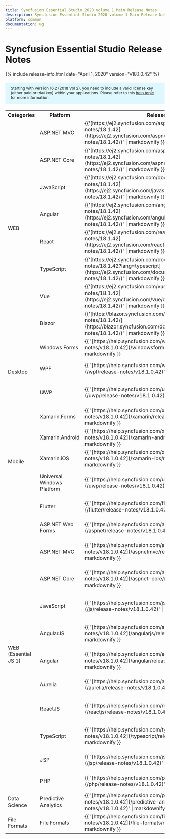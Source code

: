 ```yaml
---
title: Syncfusion Essential Studio 2020 volume 1 Main Release Notes  
description: Syncfusion Essential Studio 2020 volume 1 Main Release Notes  
platform: common
documentation: ug
---
```


# Syncfusion Essential Studio  Release Notes  

{% include release-info.html date="April 1, 2020"   version="v18.1.0.42" %} 

<style>
#license {
    font-size: .88em!important;
margin-top: 1.5em;     margin-bottom: 1.5em;
    background-color: #def8ff;
    padding: 10px 17px 14px;
}
</style>

<div id="license">
Starting with version 16.2 (2018 Vol 2), you need to include a valid license key (either paid or trial key) within your applications. 
Please refer to this <a href="/common/essential-studio/licensing/license-key">help topic</a> for more information 
</div>



<table>
<tr>
<th>
Categories</th><th>
Platform</th><th>
Release Notes</th><th>
Read Me</th></tr>
<tr>
<td rowspan="8">
WEB 
</td>
<td>
ASP.NET MVC
</td>
<td>{{'[https://ej2.syncfusion.com/aspnetmvc/documentation/release-notes/18.1.42](https://ej2.syncfusion.com/aspnetmvc/documentation/release-notes/18.1.42/)' | markdownify }}
</td>
<td>{{'[http://files2.syncfusion.com/Installs/v18.1.0.42/ReadMe/web/ASPMVC.html](http://files2.syncfusion.com/Installs/v18.1.0.42/ReadMe/web/ASPMVC.html)' | markdownify }}
</td>
</tr>
<tr>
<td>
ASP.NET Core	
</td>
<td>{{'[https://ej2.syncfusion.com/aspnetcore/documentation/release-notes/18.1.42](https://ej2.syncfusion.com/aspnetcore/documentation/release-notes/18.1.42/)' | markdownify }}
</td>
<td>{{'[http://files2.syncfusion.com/Installs/v18.1.0.42/ReadMe/web/ASPNETCORE.html](http://files2.syncfusion.com/Installs/v18.1.0.42/ReadMe/web/ASPNETCORE.html)' | markdownify }}
</td>
</tr>
<tr>
<td>
JavaScript
</td>
<td>{{'[https://ej2.syncfusion.com/documentation/release-notes/18.1.42](https://ej2.syncfusion.com/javascript/documentation/release-notes/18.1.42/)' | markdownify }}
</td>
<td>{{'[http://files2.syncfusion.com/Installs/v18.1.0.42/ReadMe/web/JavaScript.html](http://files2.syncfusion.com/Installs/v18.1.0.42/ReadMe/web/JavaScript.html)' | markdownify }}
</td>
</tr>
<tr>
<td>
Angular
</td>
<td>{{'[https://ej2.syncfusion.com/angular/documentation/release-notes/18.1.42](https://ej2.syncfusion.com/angular/documentation/release-notes/18.1.42/)' | markdownify }}
</td>
<td>{{'[http://files2.syncfusion.com/Installs/v18.1.0.42/ReadMe/web/Angular.html](http://files2.syncfusion.com/Installs/v18.1.0.42/ReadMe/web/Angular.html)' | markdownify }}
</td>
</tr>
<tr>
<td>
React
</td>
<td>{{'[https://ej2.syncfusion.com/react/documentation/release-notes/18.1.42](https://ej2.syncfusion.com/react/documentation/release-notes/18.1.42/)' | markdownify }}
</td>
<td>{{'[http://files2.syncfusion.com/Installs/v18.1.0.42/ReadMe/web/React.html](http://files2.syncfusion.com/Installs/v18.1.0.42/ReadMe/web/React.html)' | markdownify }}
</td>
</tr>
<tr>
<td>
TypeScript
</td>
<td>{{'[https://ej2.syncfusion.com/documentation/release-notes/18.1.42?lang=typescript](https://ej2.syncfusion.com/documentation/release-notes/18.1.42/)' | markdownify }}
</td>
<td>{{'[http://files2.syncfusion.com/Installs/v18.1.0.42/ReadMe/web/TypeScript.html](http://files2.syncfusion.com/Installs/v18.1.0.42/ReadMe/web/TypeScript.html)' | markdownify }}
</td>
</tr>
<tr>
<td>
Vue
</td>
<td>{{'[https://ej2.syncfusion.com/vue/documentation/release-notes/18.1.42](https://ej2.syncfusion.com/vue/documentation/release-notes/18.1.42/)' | markdownify }}
</td>
<td>{{'[http://files2.syncfusion.com/Installs/v18.1.0.42/ReadMe/web/Vue.html](http://files2.syncfusion.com/Installs/v18.1.0.42/ReadMe/web/Vue.html)' | markdownify }}
</td>
</tr>
<tr>
<td>
Blazor
</td>
<td>{{'[https://blazor.syncfusion.com/documentation/release-notes/18.1.42/](https://blazor.syncfusion.com/documentation/release-notes/18.1.42/)' | markdownify }}
</td>
<td>{{'[http://files2.syncfusion.com/Installs/v18.1.0.42/ReadMe/web/Blazor.html](http://files2.syncfusion.com/Installs/v18.1.0.42/ReadMe/web/Blazor.html)' | markdownify }}
</td>
</tr>
<tr>
<td rowspan="3">
Desktop
</td>
<td>
Windows Forms
</td>
<td>{{ '[https://help.syncfusion.com/windowsforms/release-notes/v18.1.0.42](/windowsforms/release-notes/v18.1.0.42)' | markdownify }}
</td>
<td>{{ '[http://files2.syncfusion.com/Installs/v18.1.0.42/ReadMe/WindowsForms.html](http://files2.syncfusion.com/Installs/v18.1.0.42/ReadMe/WindowsForms.html)' | markdownify }}
</td>
</tr>
<tr>
<td>
WPF
</td>
<td>{{ '[https://help.syncfusion.com/wpf/release-notes/v18.1.0.42](/wpf/release-notes/v18.1.0.42)' | markdownify }}
</td>
<td>{{ '[http://files2.syncfusion.com/Installs/v18.1.0.42/ReadMe/WPF.html](http://files2.syncfusion.com/Installs/v18.1.0.42/ReadMe/WPF.html)' | markdownify }}
</td>
</tr>
<tr>
<td>
UWP
</td>
<td>{{ '[https://help.syncfusion.com/uwp/release-notes/v18.1.0.42](/uwp/release-notes/v18.1.0.42)' | markdownify }}
</td>
<td>{{ '[http://files2.syncfusion.com/Installs/v18.1.0.42/ReadMe/UniversalWindows.html](http://files2.syncfusion.com/Installs/v18.1.0.42/ReadMe/UniversalWindows.html)' | markdownify }}
</td>
</tr>
<tr>
<td rowspan="5">
Mobile
</td>
<td>
Xamarin.Forms
</td>
<td>{{ '[https://help.syncfusion.com/xamarin/release-notes/v18.1.0.42](/xamarin/release-notes/v18.1.0.42)' | markdownify }}
</td>
<td>{{ '[http://files2.syncfusion.com/Installs/v18.1.0.42/ReadMe/Xamarin_Forms.html](http://files2.syncfusion.com/Installs/v18.1.0.42/ReadMe/Xamarin_Forms.html)' | markdownify }}
</td>
</tr>
<tr>
<td>
Xamarin.Android
</td>
<td>{{ '[https://help.syncfusion.com/xamarin-android/release-notes/v18.1.0.42](/xamarin-android/release-notes/v18.1.0.42)' | markdownify }}
</td>
<td>{{ '[http://files2.syncfusion.com/Installs/v18.1.0.42/ReadMe/Xamarin_Forms.html](http://files2.syncfusion.com/Installs/v18.1.0.42/ReadMe/Xamarin_Forms.html)' | markdownify }}
</td>
</tr>
<tr>
<td>
Xamarin.iOS
</td>
<td>{{ '[https://help.syncfusion.com/xamarin-ios/release-notes/v18.1.0.42](/xamarin-ios/release-notes/v18.1.0.42)' | markdownify }}
</td>
<td>{{ '[http://files2.syncfusion.com/Installs/v18.1.0.42/ReadMe/Xamarin_Forms.html](http://files2.syncfusion.com/Installs/v18.1.0.42/ReadMe/Xamarin_Forms.html)' | markdownify }}
</td>
</tr>
<tr>
<td>
Universal Windows Platform
</td>
<td>{{ '[https://help.syncfusion.com/uwp/release-notes/v18.1.0.42](/uwp/release-notes/v18.1.0.42)' | markdownify }}
</td>
<td>{{ '[http://files2.syncfusion.com/Installs/v18.1.0.42/ReadMe/UniversalWindows.html](http://files2.syncfusion.com/Installs/v18.1.0.42/ReadMe/UniversalWindows.html)' | markdownify }}
</td>
</tr>
<tr>
<td>
Flutter
</td>
<td>{{ '[https://help.syncfusion.com/flutter/release-notes/v18.1.0.42](/flutter/release-notes/v18.1.0.42)' | markdownify }}
</td>
<td>{{ '[http://files2.syncfusion.com/Installs/v18.1.0.42/ReadMe/Flutter.html](http://files2.syncfusion.com/Installs/v18.1.0.42/ReadMe/Flutter.html)' | markdownify }}
</td>
</tr>
<tr>
<td rowspan="11">
WEB (Essential JS 1)
</td>
<td>
ASP.NET Web Forms
</td>
<td>{{ '[https://help.syncfusion.com/aspnet/release-notes/v18.1.0.42](/aspnet/release-notes/v18.1.0.42)' | markdownify }}
</td>
<td>{{ '[http://files2.syncfusion.com/Installs/v18.1.0.42/ReadMe/essential-js1/ASP.html](http://files2.syncfusion.com/Installs/v18.1.0.42/ReadMe/essential-js1/ASP.html)' | markdownify }}
</td>
</tr>
<tr>
<td>
ASP.NET MVC
</td>
<td>{{ '[https://help.syncfusion.com/aspnetmvc/release-notes/v18.1.0.42](/aspnetmvc/release-notes/v18.1.0.42)' | markdownify }}
</td>
<td>{{ '[http://files2.syncfusion.com/Installs/v18.1.0.42/ReadMe/essential-js1/ASPMVC.html](http://files2.syncfusion.com/Installs/v18.1.0.42/ReadMe/essential-js1/ASPMVC.html)' | markdownify }}
</td>
</tr>
<tr>
<td>
ASP.NET Core
</td>
<td>{{ '[https://help.syncfusion.com/aspnet-core/release-notes/v18.1.0.42](/aspnet-core/release-notes/v18.1.0.42)' | markdownify }}
</td>
<td>
{{ '[http://files2.syncfusion.com/Installs/v18.1.0.42/ReadMe/essential-js1/ASPNETCORE.html](http://files2.syncfusion.com/Installs/v18.1.0.42/ReadMe/essential-js1/ASPNETCORE.html)' | markdownify }}
</td>
</tr>
<tr>
<td>
JavaScript
</td>
<td>{{ '[https://help.syncfusion.com/js/release-notes/v18.1.0.42](/js/release-notes/v18.1.0.42)' | markdownify }}
</td>
<td>{{ '[http://files2.syncfusion.com/Installs/v18.1.0.42/ReadMe/essential-js1/JavaScript.html](http://files2.syncfusion.com/Installs/v18.1.0.42/ReadMe/essential-js1/JavaScript.html)' | markdownify }}
</td>
</tr>
<tr>
<td>
AngularJS
</td>
<td>{{ '[https://help.syncfusion.com/angularjs/release-notes/v18.1.0.42](/angularjs/release-notes/v18.1.0.42)' | markdownify }}
</td>
<td>{{ '[http://files2.syncfusion.com/Installs/v18.1.0.42/ReadMe/essential-js1/AngularJS.html](http://files2.syncfusion.com/Installs/v18.1.0.42/ReadMe/essential-js1/AngularJS.html)' | markdownify }}
</td>
</tr>
<tr>
<td>
Angular
</td>
<td>{{ '[https://help.syncfusion.com/angular/release-notes/v18.1.0.42](/angular/release-notes/v18.1.0.42)' | markdownify }}
</td>
<td>{{ '[http://files2.syncfusion.com/Installs/v18.1.0.42/ReadMe/essential-js1/Angular.html](http://files2.syncfusion.com/Installs/v18.1.0.42/ReadMe/essential-js1/Angular.html)' | markdownify }}
</td>
</tr>
<tr>
<td>
Aurelia
</td>
<td>{{ '[https://help.syncfusion.com/aurelia/release-notes/v18.1.0.42](/aurelia/release-notes/v18.1.0.42)' | markdownify }}
</td>
<td>{{ '[http://files2.syncfusion.com/Installs/v18.1.0.42/ReadMe/essential-js1/Aurelia.html](http://files2.syncfusion.com/Installs/v18.1.0.42/ReadMe/essential-js1/Aurelia.html)' | markdownify }}
</td>
</tr>
<tr>
<td>
ReactJS
</td>
<td>{{ '[https://help.syncfusion.com/reactjs/release-notes/v18.1.0.42](/reactjs/release-notes/v18.1.0.42)' | markdownify }}
</td>
<td>{{ '[http://files2.syncfusion.com/Installs/v18.1.0.42/ReadMe/essential-js1/ReactJS.html](http://files2.syncfusion.com/Installs/v18.1.0.42/ReadMe/essential-js1/ReactJS.html)' | markdownify }}
</td>
</tr>
<tr>
<td>
TypeScript
</td>
<td>{{ '[https://help.syncfusion.com/typescript/release-notes/v18.1.0.42](/typescript/release-notes/v18.1.0.42)' | markdownify }}
</td>
<td>{{ '[http://files2.syncfusion.com/Installs/v18.1.0.42/ReadMe/essential-js1/TypeScript.html](http://files2.syncfusion.com/Installs/v18.1.0.42/ReadMe/essential-js1/TypeScript.html)' | markdownify }}
</td>
</tr>
<tr>
<td>
JSP
</td>
<td>{{ '[https://help.syncfusion.com/jsp/release-notes/v18.1.0.42](/jsp/release-notes/v18.1.0.42)' | markdownify }}
</td>
<td>{{ '[http://files2.syncfusion.com/Installs/v18.1.0.42/ReadMe/essential-js1/JSP.html](http://files2.syncfusion.com/Installs/v18.1.0.42/ReadMe/essential-js1/JSP.html)' | markdownify }}
</td>
</tr>
<tr>
<td>
PHP
</td>
<td>{{ '[https://help.syncfusion.com/php/release-notes/v18.1.0.42](/php/release-notes/v18.1.0.42)' | markdownify }}
</td>
<td>{{ '[http://files2.syncfusion.com/Installs/v18.1.0.42/ReadMe/essential-js1/PHP.html](http://files2.syncfusion.com/Installs/v18.1.0.42/ReadMe/essential-js1/PHP.html)' | markdownify }}
</td>
</tr>
<tr>
<td>
Data Science
</td>
<td>
Predictive Analytics
</td>
<td>{{ '[https://help.syncfusion.com/predictive-analytics/release-notes/v18.1.0.42](/predictive-analytics/release-notes/v18.1.0.42)' | markdownify }}
</td>
<td>
</td>
</tr>
<tr>
<td>
File Formats
</td>
<td>
File Formats
</td>
<td>{{ '[https://help.syncfusion.com/file-formats/release-notes/v18.1.0.42](/file-formats/release-notes/v18.1.0.42)' | markdownify }}
</td>
<td>
</td>
</tr>
</table>